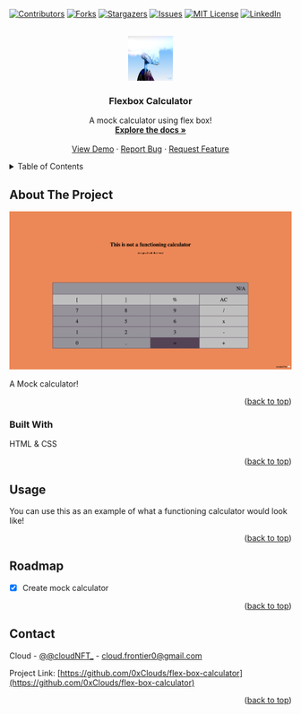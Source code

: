 <div id="top"></div>
<!--
*** Thanks for checking out the Best-README-Template. If you have a suggestion
*** that would make this better, please fork the repo and create a pull request
*** or simply open an issue with the tag "enhancement".
*** Don't forget to give the project a star!
*** Thanks again! Now go create something AMAZING! :D
-->

<!-- PROJECT SHIELDS -->
<!--
*** I'm using markdown "reference style" links for readability.
*** Reference links are enclosed in brackets [ ] instead of parentheses ( ).
*** See the bottom of this document for the declaration of the reference variables
*** for contributors-url, forks-url, etc. This is an optional, concise syntax you may use.
*** https://www.markdownguide.org/basic-syntax/#reference-style-links
-->

[![Contributors][contributors-shield]][contributors-url]
[![Forks][forks-shield]][forks-url]
[![Stargazers][stars-shield]][stars-url]
[![Issues][issues-shield]][issues-url]
[![MIT License][license-shield]][license-url]
[![LinkedIn][linkedin-shield]][linkedin-url]

<!-- PROJECT LOGO -->
<br />
<div align="center">
  <a href="https://github.com/0xClouds/flex-box-calculator">
    <img src="images/logo.png" alt="Logo" width="80" height="80">
  </a>

<h3 align="center">Flexbox Calculator</h3>

  <p align="center">
    A mock calculator using flex box! 
    <br />
    <a href="https://github.com/0xClouds/flex-box-calculator"><strong>Explore the docs »</strong></a>
    <br />
    <br />
    <a href="https://0xclouds.github.io/flex-box-calculator/">View Demo</a>
    ·
    <a href="https://github.com/0xClouds/flex-box-calculator/issues">Report Bug</a>
    ·
    <a href="https://github.com/0xClouds/flex-box-calculator/issues">Request Feature</a>
  </p>
</div>

<!-- TABLE OF CONTENTS -->
<details>
  <summary>Table of Contents</summary>
  <ol>
    <li>
      <a href="#about-the-project">About The Project</a>
      <ul>
        <li><a href="#built-with">Built With</a></li>
      </ul>
    </li>
    <li><a href="#usage">Usage</a></li>
    <li><a href="#roadmap">Roadmap</a></li>
    <li><a href="#contact">Contact</a></li>
  </ol>
</details>

<!-- ABOUT THE PROJECT -->

## About The Project

[![Product Name Screen Shot][product-screenshot]](https://example.com)

A Mock calculator!

<p align="right">(<a href="#top">back to top</a>)</p>

### Built With

HTML & CSS

<p align="right">(<a href="#top">back to top</a>)</p>

<!-- USAGE EXAMPLES -->

## Usage

You can use this as an example of what a functioning calculator would look like!

<p align="right">(<a href="#top">back to top</a>)</p>

<!-- ROADMAP -->

## Roadmap

- [x] Create mock calculator

<p align="right">(<a href="#top">back to top</a>)</p>

<!-- CONTACT -->

## Contact

Cloud - [@@cloudNFT\_](https://twitter.com/@cloudNFT_) - cloud.frontier0@gmail.com

Project Link: [https://github.com/0xClouds/flex-box-calculator](https://github.com/0xClouds/flex-box-calculator)

<p align="right">(<a href="#top">back to top</a>)</p>

<!-- MARKDOWN LINKS & IMAGES -->
<!-- https://www.markdownguide.org/basic-syntax/#reference-style-links -->

[contributors-shield]: https://img.shields.io/github/contributors/0xclouds/flex-box-calculator.svg?style=for-the-badge
[contributors-url]: https://github.com/0xClouds/flex-box-calculator/graphs/contributors
[forks-shield]: https://img.shields.io/github/forks/0xClouds/flex-box-calculator.svg?style=for-the-badge
[forks-url]: https://github.com/0xClouds/flex-box-calculator/network/members
[stars-shield]: https://img.shields.io/github/stars/0xClouds/flex-box-calculator.svg?style=for-the-badge
[stars-url]: https://github.com/0xClouds/flex-box-calculator/stargazers
[issues-shield]: https://img.shields.io/github/issues/0xClouds/flex-box-calculator.svg?style=for-the-badge
[issues-url]: https://github.com/0xClouds/flex-box-calculator/issues
[license-shield]: https://img.shields.io/github/license/0xClouds/flex-box-calculator.svg?style=for-the-badge
[license-url]: https://github.com/0xClouds/flex-box-calculator/blob/master/LICENSE.txt
[linkedin-shield]: https://img.shields.io/badge/-LinkedIn-black.svg?style=for-the-badge&logo=linkedin&colorB=555
[linkedin-url]: https://linkedin.com/in/linkedin_username
[product-screenshot]: images/screenshot.png
[next.js]: https://img.shields.io/badge/next.js-000000?style=for-the-badge&logo=nextdotjs&logoColor=white
[next-url]: https://nextjs.org/
[react.js]: https://img.shields.io/badge/React-20232A?style=for-the-badge&logo=react&logoColor=61DAFB
[react-url]: https://reactjs.org/
[vue.js]: https://img.shields.io/badge/Vue.js-35495E?style=for-the-badge&logo=vuedotjs&logoColor=4FC08D
[vue-url]: https://vuejs.org/
[angular.io]: https://img.shields.io/badge/Angular-DD0031?style=for-the-badge&logo=angular&logoColor=white
[angular-url]: https://angular.io/
[svelte.dev]: https://img.shields.io/badge/Svelte-4A4A55?style=for-the-badge&logo=svelte&logoColor=FF3E00
[svelte-url]: https://svelte.dev/
[laravel.com]: https://img.shields.io/badge/Laravel-FF2D20?style=for-the-badge&logo=laravel&logoColor=white
[laravel-url]: https://laravel.com
[bootstrap.com]: https://img.shields.io/badge/Bootstrap-563D7C?style=for-the-badge&logo=bootstrap&logoColor=white
[bootstrap-url]: https://getbootstrap.com
[jquery.com]: https://img.shields.io/badge/jQuery-0769AD?style=for-the-badge&logo=jquery&logoColor=white
[jquery-url]: https://jquery.com
